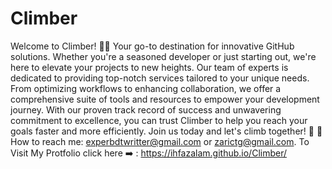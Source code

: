# Climber
Welcome to Climber! 🧗‍♂️ Your go-to destination for innovative GitHub solutions. Whether you're a seasoned developer or just starting out, we're here to elevate your projects to new heights. Our team of experts is dedicated to providing top-notch services tailored to your unique needs. From optimizing workflows to enhancing collaboration, we offer a comprehensive suite of tools and resources to empower your development journey. With our proven track record of success and unwavering commitment to excellence, you can trust Climber to help you reach your goals faster and more efficiently. Join us today and let's climb together! 🚀
📧 How to reach me: experbdtwritter@gmail.com or zarictg@gmail.com. To Visit My Protfolio click here ➡️ : https://ihfazalam.github.io/Climber/
